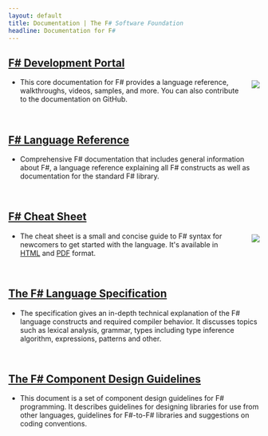 ```yaml
---
layout: default
title: Documentation | The F# Software Foundation
headline: Documentation for F#
---
```


## [F# Development Portal](https://docs.microsoft.com/en-us/dotnet/articles/fsharp/)

<img src="../images/thumbs/vstudio.png" style="float:right;margin:5px 0px 5px 25px;" />

* This core documentation for F# provides a language reference, walkthroughs, videos, samples, and more.  You can also
contribute to the documentation on GitHub.

<br />

## [F# Language Reference](https://docs.microsoft.com/en-us/dotnet/fsharp/language-reference/)

* Comprehensive F# documentation that includes general information about F#, a language reference explaining all F# constructs as well as documentation for the standard F# library.

<br />

## [F# Cheat Sheet](http://dungpa.github.io/fsharp-cheatsheet/)

<img src="../images/thumbs/cheetsheet.png" style="float:right;margin:5px 0px 5px 25px;" />

* The cheat sheet is a small and concise guide to F# syntax for newcomers to get started with the language. It's available in [HTML](http://dungpa.github.io/fsharp-cheatsheet/) and [PDF](https://github.com/dungpa/fsharp-cheatsheet/raw/gh-pages/fsharp-cheatsheet.pdf) format.

<br />

## [The F# Language Specification](/specs/language-spec) 

* The specification gives an in-depth 
  technical explanation of the F# language constructs and required compiler behavior. 
  It discusses topics such as lexical analysis, grammar, types including type inference 
  algorithm, expressions, patterns and other.

<br />

## [The F# Component Design Guidelines](https://docs.microsoft.com/en-us/dotnet/fsharp/style-guide/component-design-guidelines)

* This document is a set of component 
  design guidelines for F# programming. It describes guidelines for designing libraries 
  for use from other languages, guidelines for F#-to-F# libraries and suggestions on 
  coding conventions.

<br />


